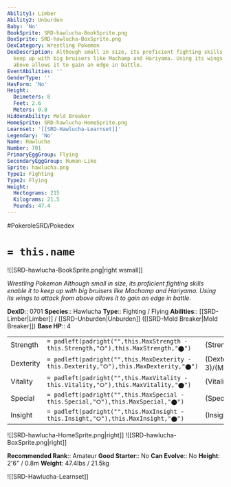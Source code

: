 ```yaml
---
Ability1: Limber
Ability2: Unburden
Baby: 'No'
BookSprite: SRD-hawlucha-BookSprite.png
BoxSprite: SRD-hawlucha-BoxSprite.png
DexCategory: Wrestling Pokemon
DexDescription: Although small in size, its proficient fighting skills enable it to
  keep up with big bruisers like Machamp and Hariyama. Using its wings to attack from
  above allows it to gain an edge in battle.
EventAbilities: ''
GenderType: ''
HasForm: 'No'
Height:
  Deimeters: 8
  Feet: 2.6
  Meters: 0.8
HiddenAbility: Mold Breaker
HomeSprite: SRD-hawlucha-HomeSprite.png
Learnset: '[[SRD-Hawlucha-Learnset]]'
Legendary: 'No'
Name: Hawlucha
Number: 701
PrimaryEggGroup: Flying
SecondaryEggGroup: Human-Like
Sprite: hawlucha.png
Type1: Fighting
Type2: Flying
Weight:
  Hectograms: 215
  Kilograms: 21.5
  Pounds: 47.4
---
```


#PokeroleSRD/Pokedex

# `= this.name`

![[SRD-hawlucha-BookSprite.png|right wsmall]]

*Wrestling Pokemon*
*Although small in size, its proficient fighting skills enable it to keep up with big bruisers like Machamp and Hariyama. Using its wings to attack from above allows it to gain an edge in battle.*

**DexID**:: 0701
**Species**:: Hawlucha
**Type**:: Fighting / Flying
**Abilities**:: [[SRD-Limber|Limber]] / [[SRD-Unburden|Unburden]] ([[SRD-Mold Breaker|Mold Breaker]])
**Base HP**:: 4

|           |                                                                                        |                                          |
| --------- | -------------------------------------------------------------------------------------- | ---------------------------------------- |
| Strength  | `= padleft(padright("",this.MaxStrength - this.Strength,"⭘"),this.MaxStrength,"⬤")`    | (Strength::2)/(MaxStrength::5)   |
| Dexterity | `= padleft(padright("",this.MaxDexterity - this.Dexterity,"⭘"),this.MaxDexterity,"⬤")` | (Dexterity:: 3)/(MaxDexterity::6) |
| Vitality  | `= padleft(padright("",this.MaxVitality - this.Vitality,"⭘"),this.MaxVitality,"⬤")`    | (Vitality::2)/(MaxVitality::5)   |
| Special   | `= padleft(padright("",this.MaxSpecial - this.Special,"⭘"),this.MaxSpecial,"⬤")`       | (Special::2)/(MaxSpecial::5)     |
| Insight   | `= padleft(padright("",this.MaxInsight - this.Insight,"⭘"),this.MaxInsight,"⬤")`       | (Insight::2)/(MaxInsight::4)     |

![[SRD-hawlucha-HomeSprite.png|right]]
![[SRD-hawlucha-BoxSprite.png|right]]

**Recommended Rank**:: Amateur
**Good Starter**:: No
**Can Evolve**:: No
**Height**: 2'6" / 0.8m
**Weight**: 47.4lbs / 21.5kg

![[SRD-Hawlucha-Learnset]]